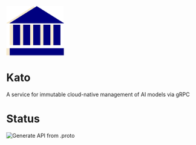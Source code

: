 <img src="assets/kato_logo.svg" alt="Kato logo" height="130px"/>  

# Kato
A service for immutable cloud-native management of AI models via gRPC
# Status
![Generate API from .proto](https://github.com/brainyard-io/kato/workflows/Generate%20API%20from%20.proto/badge.svg)
